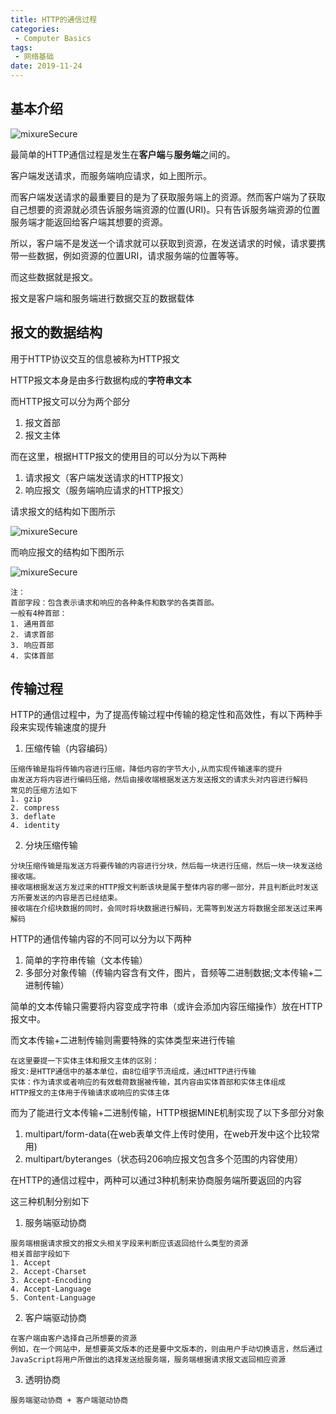 ```yaml
---
title: HTTP的通信过程
categories:
 - Computer Basics
tags:
 - 网络基础
date: 2019-11-24
---
```

## 基本介绍

<img :src="$withBase('/网络基础/网络基础 HTTP的通信过程01.png')" alt="mixureSecure">

最简单的HTTP通信过程是发生在**客户端**与**服务端**之间的。

客户端发送请求，而服务端响应请求，如上图所示。

而客户端发送请求的最重要目的是为了获取服务端上的资源。然而客户端为了获取自己想要的资源就必须告诉服务端资源的位置(URI)。只有告诉服务端资源的位置服务端才能返回给客户端其想要的资源。

所以，客户端不是发送一个请求就可以获取到资源，在发送请求的时候，请求要携带一些数据，例如资源的位置URI，请求服务端的位置等等。

而这些数据就是报文。

报文是客户端和服务端进行数据交互的数据载体

## 报文的数据结构

用于HTTP协议交互的信息被称为HTTP报文

HTTP报文本身是由多行数据构成的**字符串文本**

而HTTP报文可以分为两个部分

1. 报文首部
2. 报文主体

而在这里，根据HTTP报文的使用目的可以分为以下两种

1. 请求报文（客户端发送请求的HTTP报文）
2. 响应报文（服务端响应请求的HTTP报文）

请求报文的结构如下图所示

<img :src="$withBase('/网络基础/网络基础 HTTP的通信过程02.png')" alt="mixureSecure">

而响应报文的结构如下图所示

<img :src="$withBase('/网络基础/网络基础 HTTP的通信过程03.png')" alt="mixureSecure">

```
注：
首部字段：包含表示请求和响应的各种条件和数学的各类首部。
一般有4种首部：
1. 通用首部
2. 请求首部
3. 响应首部
4. 实体首部
```

## 传输过程

HTTP的通信过程中，为了提高传输过程中传输的稳定性和高效性，有以下两种手段来实现传输速度的提升

1. 压缩传输（内容编码）

```
压缩传输是指将传输内容进行压缩，降低内容的字节大小,从而实现传输速率的提升
由发送方将内容进行编码压缩，然后由接收端根据发送方发送报文的请求头对内容进行解码
常见的压缩方法如下
1. gzip
2. compress
3. deflate
4. identity
```

2. 分块压缩传输

```
分块压缩传输是指发送方将要传输的内容进行分块，然后每一块进行压缩，然后一块一块发送给接收端。
接收端根据发送方发过来的HTTP报文判断该块是属于整体内容的哪一部分，并且判断此时发送方所要发送的内容是否已经结束。
接收端在介绍块数据的同时，会同时将块数据进行解码，无需等到发送方将数据全部发送过来再解码
```



HTTP的通信传输内容的不同可以分为以下两种

1. 简单的字符串传输（文本传输）
2. 多部分对象传输（传输内容含有文件，图片，音频等二进制数据;文本传输+二进制传输）

简单的文本传输只需要将内容变成字符串（或许会添加内容压缩操作）放在HTTP报文中。

而文本传输+二进制传输则需要特殊的实体类型来进行传输

```
在这里要提一下实体主体和报文主体的区别：
报文:是HTTP通信中的基本单位，由8位组字节流组成，通过HTTP进行传输
实体：作为请求或者响应的有效载荷数据被传输，其内容由实体首部和实体主体组成
HTTP报文的主体用于传输请求或响应的实体主体
```

而为了能进行文本传输+二进制传输，HTTP根据MINE机制实现了以下多部分对象

1. multipart/form-data(在web表单文件上传时使用，在web开发中这个比较常用)
2. multipart/byteranges（状态码206响应报文包含多个范围的内容使用）



在HTTP的通信过程中，两种可以通过3种机制来协商服务端所要返回的内容

这三种机制分别如下

1. 服务端驱动协商

```
服务端根据请求报文的报文头相关字段来判断应该返回给什么类型的资源
相关首部字段如下
1. Accept
2. Accept-Charset
3. Accept-Encoding
4. Accept-Language
5. Content-Language
```

2. 客户端驱动协商

```
在客户端由客户选择自己所想要的资源
例如，在一个网站中，是想要英文版本的还是要中文版本的，则由用户手动切换语言，然后通过JavaScript将用户所做出的选择发送给服务端，服务端根据请求报文返回相应资源
```

3. 透明协商

```
服务端驱动协商 + 客户端驱动协商
```





